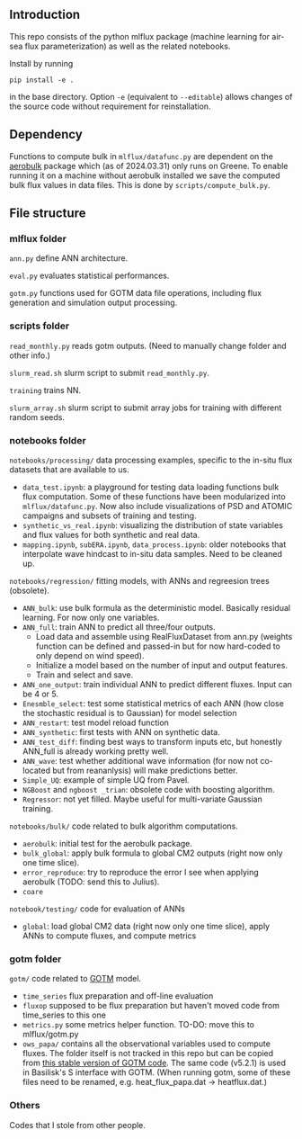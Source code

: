 ## Introduction
This repo consists of the python mlflux package (machine learning for air-sea flux parameterization) as well as the related notebooks. 

Install by running 

`pip install -e .`

in the base directory. Option `-e` (equivalent to `--editable`) allows changes of the source code without requirement for reinstallation.

## Dependency
Functions to compute bulk in `mlflux/datafunc.py` are dependent on the [aerobulk](https://github.com/jbusecke/aerobulk-python) package which (as of 2024.03.31) only runs on Greene. To enable running it on a machine without aerobulk installed we save the computed bulk flux values in data files. This is done by `scripts/compute_bulk.py`.

## File structure

### mlflux folder
`ann.py` define ANN architecture.

`eval.py` evaluates statistical performances.

`gotm.py` functions used for GOTM data file operations, including flux generation and simulation output processing.

### scripts folder
`read_monthly.py` reads gotm outputs. (Need to manually change folder and other info.)

`slurm_read.sh` slurm script to submit `read_monthly.py`.

`training` trains NN.

`slurm_array.sh` slurm script to submit array jobs for training with different random seeds.

### notebooks folder
`notebooks/processing/` data processing examples, specific to the in-situ flux datasets that are available to us. 

* `data_test.ipynb`: a playground for testing data loading functions bulk flux computation. Some of these functions have been modularized into `mlflux/datafunc.py`. Now also include visualizations of PSD and ATOMIC campaigns and subsets of training and testing.
* `synthetic_vs_real.ipynb`: visualizing the distribution of state variables and flux values for both synthetic and real data. 
* `mapping.ipynb`, `subERA.ipynb`, `data_process.ipynb`: older notebooks that interpolate wave hindcast to in-situ data samples. Need to be cleaned up.

`notebooks/regression/` fitting models, with ANNs and regreesion trees (obsolete).

* `ANN_bulk`: use bulk formula as the deterministic model. Basically residual learning. For now only one variables.
* `ANN_full`: train ANN to predict all three/four outputs.
    * Load data and assemble using RealFluxDataset from ann.py (weights function can be defined and passed-in but for now hard-coded to only depend on wind speed).
    * Initialize a model based on the number of input and output features.
    * Train and select and save.
* `ANN_one_output`: train individual ANN to predict different fluxes. Input can be 4 or 5.
* `Enesmble_select`: test some statistical metrics of each ANN (how close the stochastic residual is to Gaussian) for model selection
* `ANN_restart`: test model reload function
* `ANN_synthetic`: first tests with ANN on synthetic data.
* `ANN_test_diff`: finding best ways to transform inputs etc, but honestly ANN_full is already working pretty well.
* `ANN_wave`: test whether additional wave information (for now not co-located but from reananlysis) will make predictions better.
* `Simple_UQ`: example of simple UQ from Pavel.
* `NGBoost` and `ngboost _trian`: obsolete code with boosting algorithm.
* `Regressor`: not yet filled. Maybe useful for multi-variate Gaussian training.

`notebooks/bulk/` code related to bulk algorithm computations.

* `aerobulk`: initial test for the aerobulk package.
* `bulk_global`: apply bulk formula to global CM2 outputs (right now only one time slice).
* `error_reproduce`: try to reproduce the error I see when applying aerobulk (TODO: send this to Julius).
* `coare`

`notebook/testing/` code for evaluation of ANNs

* `global`: load global CM2 data (right now only one time slice), apply ANNs to compute fluxes, and compute metrics

### gotm folder
`gotm/` code related to [GOTM](https://gotm.net/portfolio/) model. 

* `time_series` flux preparation and off-line evaluation
* `fluxop` supposed to be flux preparation but haven't moved code from time_series to this one
* `metrics.py` some metrics helper function. TO-DO: move this to mlflux/gotm.py
* `ows_papa/` contains all the observational variables used to compute fluxes. The folder itself is not tracked in this repo but can be copied from [this stable version of GOTM code](https://github.com/gotm-model/code/archive/v5.2.1.tar.gz). The same code (v5.2.1) is used in Basilisk's S interface with GOTM. (When running gotm, some of these files need to be renamed, e.g. heat_flux_papa.dat -> heatflux.dat.)
  
### Others
Codes that I stole from other people. 


